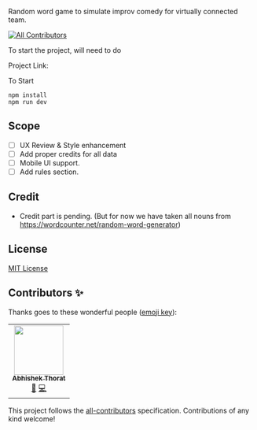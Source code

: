 Random word game to simulate improv comedy for virtually connected team.

<!-- ALL-CONTRIBUTORS-BADGE:START - Do not remove or modify this section -->
[![All Contributors](https://img.shields.io/badge/all_contributors-1-orange.svg?style=flat-square)](#contributors-)
<!-- ALL-CONTRIBUTORS-BADGE:END -->

To start the project, will need to do

Project Link:

To Start

```
npm install
npm run dev
```

## Scope

- [ ] UX Review & Style enhancement
- [ ] Add proper credits for all data
- [ ] Mobile UI support.
- [ ] Add rules section.

## Credit

- Credit part is pending. (But for now we have taken all nouns from https://wordcounter.net/random-word-generator)

## License

[MIT License](LICENSE)

## Contributors ✨

Thanks goes to these wonderful people ([emoji key](https://allcontributors.org/docs/en/emoji-key)):

<!-- ALL-CONTRIBUTORS-LIST:START - Do not remove or modify this section -->
<!-- prettier-ignore-start -->
<!-- markdownlint-disable -->
<table>
  <tr>
    <td align="center"><a href="https://github.com/AbhishekThorat"><img src="https://avatars.githubusercontent.com/u/18628649?v=4?s=100" width="100px;" alt=""/><br /><sub><b>Abhishek Thorat</b></sub></a><br /><a href="https://github.com/Abhishek Thorat/word-improvisation/commits?author=AbhishekThorat" title="Documentation">📖</a> <a href="https://github.com/Abhishek Thorat/word-improvisation/commits?author=AbhishekThorat" title="Code">💻</a></td>
  </tr>
</table>

<!-- markdownlint-restore -->
<!-- prettier-ignore-end -->

<!-- ALL-CONTRIBUTORS-LIST:END -->

This project follows the [all-contributors](https://github.com/all-contributors/all-contributors) specification. Contributions of any kind welcome!
